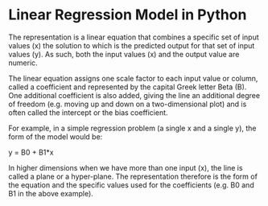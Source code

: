 

# Linear Regression Model in Python

The representation is a linear equation that combines a specific set of input values (x) the solution to which is the predicted output for that set of input values (y). As such, both the input values (x) and the output value are numeric.

The linear equation assigns one scale factor to each input value or column, called a coefficient and represented by the capital Greek letter Beta (B). One additional coefficient is also added, giving the line an additional degree of freedom (e.g. moving up and down on a two-dimensional plot) and is often called the intercept or the bias coefficient.

For example, in a simple regression problem (a single x and a single y), the form of the model would be:

y = B0 + B1*x

In higher dimensions when we have more than one input (x), the line is called a plane or a hyper-plane. The representation therefore is the form of the equation and the specific values used for the coefficients (e.g. B0 and B1 in the above example).

